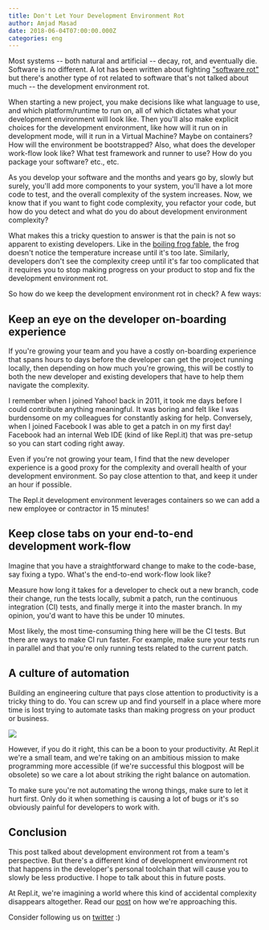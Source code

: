 ```yaml
---
title: Don't Let Your Development Environment Rot
author: Amjad Masad
date: 2018-06-04T07:00:00.000Z
categories: eng
---
```


Most systems -- both natural and artificial -- decay, rot, and eventually
die. Software is no different. A lot has been written about fighting
["software rot"](https://en.wikipedia.org/wiki/Software_rot) but there's another
type of rot related to software that's not talked about much -- the development
environment rot.

When starting a new project, you make decisions like what language to
use, and which platform/runtime to run on, all of which dictates what your development environment will look like. Then
you'll also make explicit choices for the development environment, like how will it
run on in development mode, will it run in a Virtual Machine? Maybe on containers? How will the
environment be bootstrapped? Also, what does the developer work-flow look like?
What test framework and runner to use? How do you package your software? etc.,
etc.

As you develop your software and the months and years go by, slowly but surely, you'll add more components to your system, you'll have a lot
more code to test, and the overall complexity of the system increases. Now, we know that if you
want to fight code complexity, you refactor your code, but how do you detect and
what do you do about development environment complexity?

What makes this a tricky question to answer is that the pain is not so apparent
to existing developers. Like in the [boiling frog
fable](https://en.wikipedia.org/wiki/Boiling_frog), the frog doesn't notice the
temperature increase until it's too late. Similarly, developers don't see the complexity creep
until it's far too complicated that it requires you to stop making progress on your
product to stop and fix the development environment rot.

So how do we keep the development environment rot in check? A few ways:

## Keep an eye on the developer on-boarding experience

If you're growing your team and you have a costly on-boarding experience that
spans hours to days before the developer can get the project running locally,
then depending on how much you're growing, this will be costly to both the new
developer and existing developers that have to help them navigate the complexity.

I remember when I joined Yahoo! back in 2011, it took me days before I could
contribute anything meaningful. It was boring and felt like
I was burdensome on my colleagues for constantly asking for help. Conversely, when I joined
Facebook I was able to get a patch in on my first day! Facebook had an internal
Web IDE (kind of like Repl.it) that was pre-setup so you can start coding right
away.

Even if you're not growing your team, I find that the new developer experience is
a good proxy for the complexity and overall health of your development
environment. So pay close attention to that, and keep it under an hour if possible.

The Repl.it development environment leverages containers so we can add a
new employee or contractor in 15 minutes!


## Keep close tabs on your end-to-end development work-flow

Imagine that you have a straightforward change to make to the code-base, say fixing a
typo. What's the end-to-end work-flow look like?

Measure how long it takes for a developer to check out a new branch, code their change, run the
tests locally, submit a patch, run the continuous integration (CI) tests, and finally
merge it into the master branch. In my opinion, you'd want to have this be under 10 minutes.


Most likely, the most time-consuming thing here will be the CI tests. But there are ways to make CI run
faster. For example, make sure your tests run in parallel and that you're
only running tests related to the current patch.

## A culture of automation

Building an engineering culture that pays close attention to productivity is
a tricky thing to do. You can screw up and find yourself in a place where
more time is lost trying to automate tasks than making progress on your product
or business.

<img src="https://imgs.xkcd.com/comics/automation.png" />

However, if you do it right, this can be a boon to your productivity. At Repl.it
we're a small team, and we're taking on an ambitious mission to make programming more
accessible (if we're successful this blogpost will be obsolete) so we care
a lot about striking the right balance on automation.

To make sure you're not automating the wrong things, make sure to let it hurt
first. Only do it when something is causing a lot of bugs or it's so obviously
painful for developers to work with.

## Conclusion

This post talked about development environment rot from a team's
perspective. But there's a different kind of development environment rot that
happens in the developer's personal toolchain that will cause you to slowly be
less productive. I hope to talk about this in future posts.

At Repl.it, we're imagining a world where this kind of accidental complexity
disappears altogether. Read our [post](platform) on how we're approaching this.

Consider following us on [twitter](https://twitter.com/replit) :)